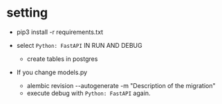 # setting
+ pip3 install -r requirements.txt

+ select `Python: FastAPI` IN RUN AND DEBUG 
    + create tables in postgres
    
+ If you change models.py
    + alembic revision --autogenerate -m "Description of the migration"
    + execute debug with `Python: FastAPI` again.